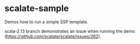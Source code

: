 # scalate-sample

Demos how to run a simple SSP template.

scala-2.13 branch demonstrates an issue when running the demo (https://github.com/scalate/scalate/issues/262).
